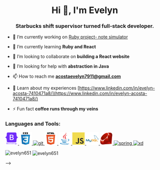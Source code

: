 <h1 align="center">Hi 👋, I'm Evelyn</h1>
<h3 align="center">Starbucks shift supervisor turned full-stack developer.</h3>

- 🔭 I’m currently working on [Ruby project- note simulator](https://github.com/Evelyn651/ruby_final_project)

- 🌱 I’m currently learning **Ruby and React**

- 👯 I’m looking to collaborate on **building a React website**

- 🤝 I’m looking for help with **abstraction in Java**

- 📫 How to reach me **acostaevelyn7911@gmail.com**

- 📄 Learn about my experiences [https://www.linkedin.com/in/evelyn-acosta-7410471a8/](https://www.linkedin.com/in/evelyn-acosta-7410471a8/)

- ⚡ Fun fact **coffee runs through my veins**


<h3 align="left">Languages and Tools:</h3>
<p align="left"> <a href="https://getbootstrap.com" target="_blank"> <img src="https://raw.githubusercontent.com/devicons/devicon/master/icons/bootstrap/bootstrap-plain-wordmark.svg" alt="bootstrap" width="40" height="40"/> </a> <a href="https://www.w3schools.com/css/" target="_blank"> <img src="https://raw.githubusercontent.com/devicons/devicon/master/icons/css3/css3-original-wordmark.svg" alt="css3" width="40" height="40"/> </a> <a href="https://git-scm.com/" target="_blank"> <img src="https://www.vectorlogo.zone/logos/git-scm/git-scm-icon.svg" alt="git" width="40" height="40"/> </a> <a href="https://www.w3.org/html/" target="_blank"> <img src="https://raw.githubusercontent.com/devicons/devicon/master/icons/html5/html5-original-wordmark.svg" alt="html5" width="40" height="40"/> </a> <a href="https://www.java.com" target="_blank"> <img src="https://raw.githubusercontent.com/devicons/devicon/master/icons/java/java-original.svg" alt="java" width="40" height="40"/> </a> <a href="https://developer.mozilla.org/en-US/docs/Web/JavaScript" target="_blank"> <img src="https://raw.githubusercontent.com/devicons/devicon/master/icons/javascript/javascript-original.svg" alt="javascript" width="40" height="40"/> </a> <a href="https://www.mysql.com/" target="_blank"> <img src="https://raw.githubusercontent.com/devicons/devicon/master/icons/mysql/mysql-original-wordmark.svg" alt="mysql" width="40" height="40"/> </a> <a href="https://www.ruby-lang.org/en/" target="_blank"> <img src="https://raw.githubusercontent.com/devicons/devicon/master/icons/ruby/ruby-original.svg" alt="ruby" width="40" height="40"/> </a> <a href="https://spring.io/" target="_blank"> <img src="https://www.vectorlogo.zone/logos/springio/springio-icon.svg" alt="spring" width="40" height="40"/> </a> <a href="https://www.adobe.com/products/xd.html" target="_blank"> <img src="https://cdn.worldvectorlogo.com/logos/adobe-xd.svg" alt="xd" width="40" height="40"/> </a> </p>

<p><img align="left" src="https://github-readme-stats.vercel.app/api/top-langs?username=evelyn651&show_icons=true&locale=en&layout=compact" alt="evelyn651" /></p>

<p>&nbsp;<img align="center" src="https://github-readme-stats.vercel.app/api?username=evelyn651&show_icons=true&locale=en" alt="evelyn651" /></p>

-->
